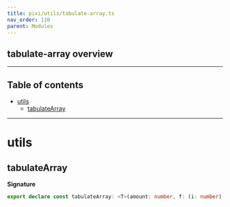 ```yaml
---
title: pixi/utils/tabulate-array.ts
nav_order: 110
parent: Modules
---
```


## tabulate-array overview

---

<h2 class="text-delta">Table of contents</h2>

- [utils](#utils)
  - [tabulateArray](#tabulatearray)

---

# utils

## tabulateArray

**Signature**

```ts
export declare const tabulateArray: <T>(amount: number, f: (i: number) => T) => T[]
```
